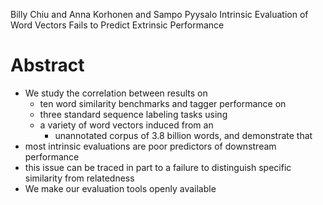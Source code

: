 Billy Chiu and Anna Korhonen and Sampo Pyysalo
Intrinsic Evaluation of Word Vectors Fails to Predict Extrinsic Performance

# Abstract

* We study the correlation between results on
  * ten word similarity benchmarks and tagger performance on
  * three standard sequence labeling tasks using
  * a variety of word vectors induced from an
    * unannotated corpus of 3.8 billion words, and demonstrate that
* most intrinsic evaluations are poor predictors of downstream performance
* this issue can be traced in part to a
  failure to distinguish specific similarity from relatedness
* We make our evaluation tools openly available
